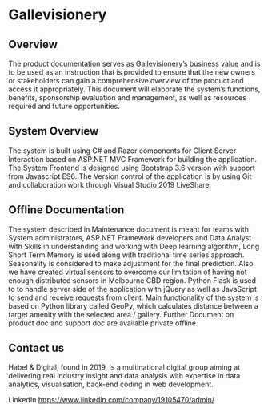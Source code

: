 # Gallevisionery
## Overview
The product documentation serves as Gallevisionery’s business value and is to be used as an instruction that is provided to ensure that the new owners or stakeholders can gain a comprehensive overview of the product and access it appropriately. This document will elaborate the system’s functions, benefits, sponsorship evaluation and management, as well as resources required and future opportunities.

## System Overview
The system is built using C# and Razor components for Client Server Interaction based on ASP.NET MVC Framework for building the application. The System Frontend is designed using Bootstrap 3.6 version with support from Javascript ES6. 
The Version control of the application is by using Git and collaboration work through Visual Studio 2019 LiveShare. 

## Offline Documentation
The system described in Maintenance document is meant for teams with System administrators, ASP.NET Framework developers and Data Analyst with Skills in understanding and working with Deep learning algorithm, Long Short Term Memory is used along with traditional time series approach. Seasonality is considered to make adjustment for the final prediction. Also we have created virtual sensors to overcome our limitation of having not enough distributed sensors in Melbourne CBD region. Python Flask is used to to handle server side of the application with jQuery as well as JavaScript to send and receive requests from client. Main functionality of the system is based on Python library called GeoPy, which calculates distance between a target amenity with the selected area / gallery.
Further Document on product doc and support doc are available private offline.

## Contact us
Habel & Digital, found in 2019, is a multinational digital group aiming at delivering real industry insight and data analysis with expertise in data analytics, visualisation, back-end coding in web development. 

LinkedIn  https://www.linkedin.com/company/19105470/admin/


